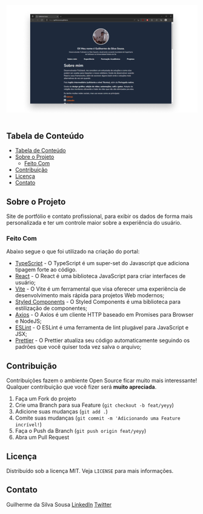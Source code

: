 

<!-- PROJECT LOGO -->
<br />
<p align="center">
  <a href="https://guilherssousa.github.io">
    <img src="https://raw.githubusercontent.com/guilherssousa/guilherssousa.github.io/master/.github/screenshot.png" alt="screenshot" width=600>
    <br><br>
  </a>
</p>

<!-- TABLE OF CONTENTS -->

## Tabela de Conteúdo

- [Tabela de Conteúdo](#tabela-de-conte%C3%BAdo)
- [Sobre o Projeto](#sobre-o-projeto)
  - [Feito Com](#feito-com)
- [Contribuição](#contribui%C3%A7%C3%A3o)
- [Licença](#licen%C3%A7a)
- [Contato](#contato)

<!-- ABOUT THE PROJECT -->

## Sobre o Projeto

Site de portfólio e contato profissional, para exibir os dados de forma mais personalizada e ter um controle maior sobre a experiência do usuário.

### Feito Com

Abaixo segue o que foi utilizado na criação do portal:

- [TypeScript](https://www.typescriptlang.org/) - O TypeScript é um super-set do Javascript que adiciona tipagem forte ao código.
- [React](https://pt-br.reactjs.org/) - O React é uma biblioteca JavaScript para criar interfaces de usuário;
- [Vite](https://vitejs.dev/) - O Vite é um ferramental que visa oferecer uma experiência de desenvolvimento mais rápida para projetos Web modernos;
- [Styled Components](https://styled-components.com/) - O Styled Components é uma biblioteca para estilização de componentes;
- [Axios](https://github.com/axios/axios) - O Axios é um cliente HTTP baseado em Promises para Browser e NodeJS;
- [ESLint](https://eslint.org/) - O ESLint é uma ferramenta de lint plugável para JavaScript e JSX;
- [Prettier](https://prettier.io/) - O Prettier atualiza seu código automaticamente seguindo os padrões que você quiser toda vez salva o arquivo;

<!-- CONTRIBUTING -->

## Contribuição

Contribuições fazem o ambiente Open Source ficar muito mais interessante! Qualquer contribuição que você fizer será **muito apreciada**.

1. Faça um Fork do projeto
2. Crie uma Branch para sua Feature (`git checkout -b feat/yeyy`)
3. Adicione suas mudanças (`git add .`)
4. Comite suas mudanças (`git commit -m 'Adicionando uma Feature incrível!`)
5. Faça o Push da Branch (`git push origin feat/yeyy`)
6. Abra um Pull Request

<!-- LICENSE -->

## Licença

Distribuído sob a licença MIT. Veja `LICENSE` para mais informações.

<!-- CONTACT -->

## Contato

Guilherme da Silva Sousa
[LinkedIn](https://linkedin.com/in/guilhermedasilvasousa)
[Twitter](https://twitter.com/krteazy)
